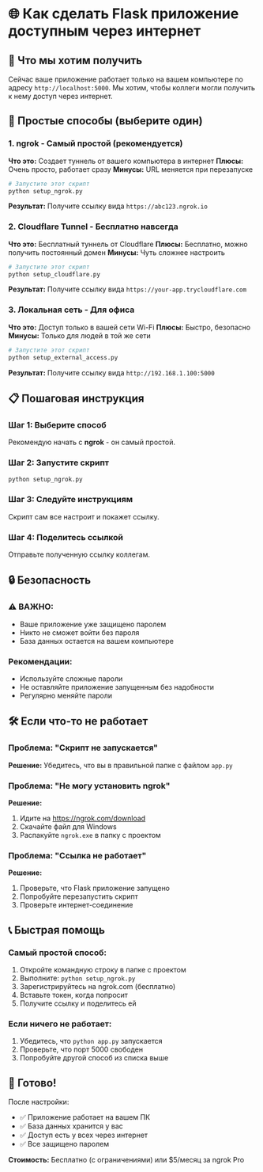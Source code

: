 # 🌐 Как сделать Flask приложение доступным через интернет

## 🎯 Что мы хотим получить
Сейчас ваше приложение работает только на вашем компьютере по адресу `http://localhost:5000`. Мы хотим, чтобы коллеги могли получить к нему доступ через интернет.

## 🚀 Простые способы (выберите один)

### 1. **ngrok** - Самый простой (рекомендуется)
**Что это:** Создает туннель от вашего компьютера в интернет
**Плюсы:** Очень просто, работает сразу
**Минусы:** URL меняется при перезапуске

```bash
# Запустите этот скрипт
python setup_ngrok.py
```

**Результат:** Получите ссылку вида `https://abc123.ngrok.io`

### 2. **Cloudflare Tunnel** - Бесплатно навсегда
**Что это:** Бесплатный туннель от Cloudflare
**Плюсы:** Бесплатно, можно получить постоянный домен
**Минусы:** Чуть сложнее настроить

```bash
# Запустите этот скрипт
python setup_cloudflare.py
```

**Результат:** Получите ссылку вида `https://your-app.trycloudflare.com`

### 3. **Локальная сеть** - Для офиса
**Что это:** Доступ только в вашей сети Wi-Fi
**Плюсы:** Быстро, безопасно
**Минусы:** Только для людей в той же сети

```bash
# Запустите этот скрипт
python setup_external_access.py
```

**Результат:** Получите ссылку вида `http://192.168.1.100:5000`

## 📋 Пошаговая инструкция

### Шаг 1: Выберите способ
Рекомендую начать с **ngrok** - он самый простой.

### Шаг 2: Запустите скрипт
```bash
python setup_ngrok.py
```

### Шаг 3: Следуйте инструкциям
Скрипт сам все настроит и покажет ссылку.

### Шаг 4: Поделитесь ссылкой
Отправьте полученную ссылку коллегам.

## 🔒 Безопасность

### ⚠️ ВАЖНО:
- Ваше приложение уже защищено паролем
- Никто не сможет войти без пароля
- База данных остается на вашем компьютере

### Рекомендации:
- Используйте сложные пароли
- Не оставляйте приложение запущенным без надобности
- Регулярно меняйте пароли

## 🛠️ Если что-то не работает

### Проблема: "Скрипт не запускается"
**Решение:** Убедитесь, что вы в правильной папке с файлом `app.py`

### Проблема: "Не могу установить ngrok"
**Решение:** 
1. Идите на https://ngrok.com/download
2. Скачайте файл для Windows
3. Распакуйте `ngrok.exe` в папку с проектом

### Проблема: "Ссылка не работает"
**Решение:**
1. Проверьте, что Flask приложение запущено
2. Попробуйте перезапустить скрипт
3. Проверьте интернет-соединение

## 📞 Быстрая помощь

### Самый простой способ:
1. Откройте командную строку в папке с проектом
2. Выполните: `python setup_ngrok.py`
3. Зарегистрируйтесь на ngrok.com (бесплатно)
4. Вставьте токен, когда попросит
5. Получите ссылку и поделитесь ей

### Если ничего не работает:
1. Убедитесь, что `python app.py` запускается
2. Проверьте, что порт 5000 свободен
3. Попробуйте другой способ из списка выше

## 🎉 Готово!

После настройки:
- ✅ Приложение работает на вашем ПК
- ✅ База данных хранится у вас
- ✅ Доступ есть у всех через интернет
- ✅ Все защищено паролем

**Стоимость:** Бесплатно (с ограничениями) или $5/месяц за ngrok Pro 
